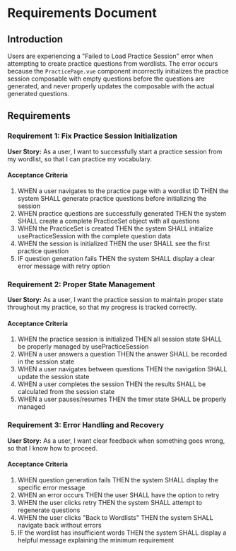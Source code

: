 # Requirements Document

## Introduction

Users are experiencing a "Failed to Load Practice Session" error when attempting to create practice questions from wordlists. The error occurs because the `PracticePage.vue` component incorrectly initializes the practice session composable with empty questions before the questions are generated, and never properly updates the composable with the actual generated questions.

## Requirements

### Requirement 1: Fix Practice Session Initialization

**User Story:** As a user, I want to successfully start a practice session from my wordlist, so that I can practice my vocabulary.

#### Acceptance Criteria

1. WHEN a user navigates to the practice page with a wordlist ID THEN the system SHALL generate practice questions before initializing the session
2. WHEN practice questions are successfully generated THEN the system SHALL create a complete PracticeSet object with all questions
3. WHEN the PracticeSet is created THEN the system SHALL initialize usePracticeSession with the complete question data
4. WHEN the session is initialized THEN the user SHALL see the first practice question
5. IF question generation fails THEN the system SHALL display a clear error message with retry option

### Requirement 2: Proper State Management

**User Story:** As a user, I want the practice session to maintain proper state throughout my practice, so that my progress is tracked correctly.

#### Acceptance Criteria

1. WHEN the practice session is initialized THEN all session state SHALL be properly managed by usePracticeSession
2. WHEN a user answers a question THEN the answer SHALL be recorded in the session state
3. WHEN a user navigates between questions THEN the navigation SHALL update the session state
4. WHEN a user completes the session THEN the results SHALL be calculated from the session state
5. WHEN a user pauses/resumes THEN the timer state SHALL be properly managed

### Requirement 3: Error Handling and Recovery

**User Story:** As a user, I want clear feedback when something goes wrong, so that I know how to proceed.

#### Acceptance Criteria

1. WHEN question generation fails THEN the system SHALL display the specific error message
2. WHEN an error occurs THEN the user SHALL have the option to retry
3. WHEN the user clicks retry THEN the system SHALL attempt to regenerate questions
4. WHEN the user clicks "Back to Wordlists" THEN the system SHALL navigate back without errors
5. IF the wordlist has insufficient words THEN the system SHALL display a helpful message explaining the minimum requirement
